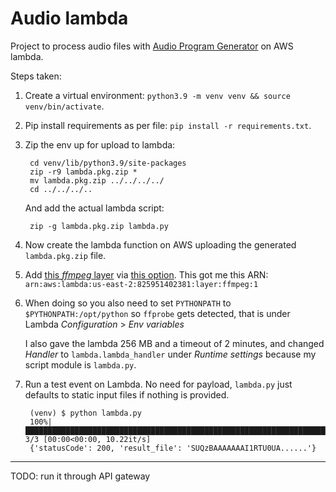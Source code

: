# Audio lambda

Project to process audio files with [Audio Program Generator](https://pypi.org/project/audio-program-generator/) on AWS lambda.

Steps taken:

1. Create a virtual environment: `python3.9 -m venv venv && source venv/bin/activate`.

2. Pip install requirements as per file: `pip install -r requirements.txt`.

3. Zip the env up for upload to lambda:

		cd venv/lib/python3.9/site-packages
		zip -r9 lambda.pkg.zip *
		mv lambda.pkg.zip ../../../../
		cd ../../../..

	And add the actual lambda script:

		zip -g lambda.pkg.zip lambda.py

4. Now create the lambda function on AWS uploading the generated `lambda.pkg.zip` file.

5. Add [this _ffmpeg_ layer](https://github.com/serverlesspub/ffmpeg-aws-lambda-layer) via [this option](https://serverlessrepo.aws.amazon.com/applications/arn:aws:serverlessrepo:us-east-1:145266761615:applications~ffmpeg-lambda-layer). This got me this ARN: `arn:aws:lambda:us-east-2:825951402381:layer:ffmpeg:1`

6. When doing so you also need to set `PYTHONPATH` to `$PYTHONPATH:/opt/python` so `ffprobe` gets detected, that is under Lambda _Configuration_ > _Env variables_

	I also gave the lambda 256 MB and a timeout of 2 minutes, and changed _Handler_ to `lambda.lambda_handler` under _Runtime settings_ because my script module is `lambda.py`.

7. Run a test event on Lambda. No need for payload, `lambda.py` just defaults to static input files if nothing is provided.

		(venv) $ python lambda.py
		100%|███████████████████████████████████████████████████████████████████████████████| 3/3 [00:00<00:00, 10.22it/s]
		{'statusCode': 200, 'result_file': 'SUQzBAAAAAAAI1RTU0UA......'}

---

TODO: run it through API gateway
